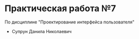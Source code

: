 # Практическая работа №7
По дисциплине "Проектирование интерфейса пользователя"
- Супрун Данила Николаевич
